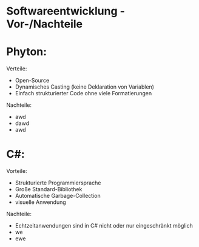 # Softwareentwicklung - Vor-/Nachteile

# Phyton:

Verteile:
- Open-Source
- Dynamisches Casting (keine Deklaration von Variablen)
- Einfach strukturierter Code ohne viele Formatierungen

Nachteile:
- awd
- dawd
- awd

# C#:

Vorteile:
- Strukturierte Programmiersprache
- Große Standard-Bibliothek
- Automatische Garbage-Collection
- visuelle Anwendung


Nachteile:
- Echtzeitanwendungen sind in C# nicht oder nur eingeschränkt möglich
- we
- ewe

